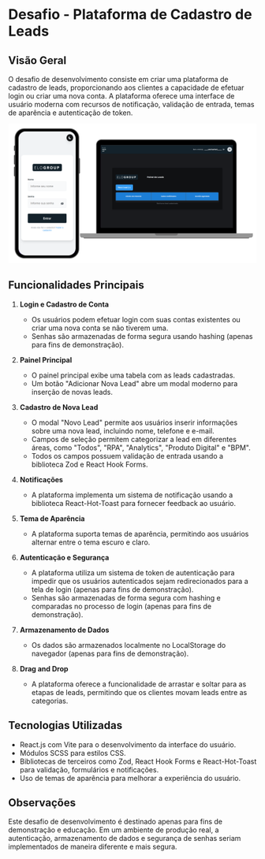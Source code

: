 # Desafio - Plataforma de Cadastro de Leads

## Visão Geral

O desafio de desenvolvimento consiste em criar uma plataforma de cadastro de leads, proporcionando aos clientes a capacidade de efetuar login ou criar uma nova conta. A plataforma oferece uma interface de usuário moderna com recursos de notificação, validação de entrada, temas de aparência e autenticação de token.

<div style="center">
<img src='./public/image-completed.png'>
</div>

## Funcionalidades Principais

1. **Login e Cadastro de Conta**
   - Os usuários podem efetuar login com suas contas existentes ou criar uma nova conta se não tiverem uma.
   - Senhas são armazenadas de forma segura usando hashing (apenas para fins de demonstração).

2. **Painel Principal**
   - O painel principal exibe uma tabela com as leads cadastradas.
   - Um botão "Adicionar Nova Lead" abre um modal moderno para inserção de novas leads.
  
3. **Cadastro de Nova Lead**
   - O modal "Novo Lead" permite aos usuários inserir informações sobre uma nova lead, incluindo nome, telefone e e-mail.
   - Campos de seleção permitem categorizar a lead em diferentes áreas, como "Todos", "RPA", "Analytics", "Produto Digital" e "BPM".
   - Todos os campos possuem validação de entrada usando a biblioteca Zod e React Hook Forms.

4. **Notificações**
   - A plataforma implementa um sistema de notificação usando a biblioteca React-Hot-Toast para fornecer feedback ao usuário.

5. **Tema de Aparência**
   - A plataforma suporta temas de aparência, permitindo aos usuários alternar entre o tema escuro e claro.

6. **Autenticação e Segurança**
   - A plataforma utiliza um sistema de token de autenticação para impedir que os usuários autenticados sejam redirecionados para a tela de login (apenas para fins de demonstração).
   - Senhas são armazenadas de forma segura com hashing e comparadas no processo de login (apenas para fins de demonstração).

7. **Armazenamento de Dados**
   - Os dados são armazenados localmente no LocalStorage do navegador (apenas para fins de demonstração).

8. **Drag and Drop**
   - A plataforma oferece a funcionalidade de arrastar e soltar para as etapas de leads, permitindo que os clientes movam leads entre as categorias.

## Tecnologias Utilizadas

- React.js com Vite para o desenvolvimento da interface do usuário.
- Módulos SCSS para estilos CSS.
- Bibliotecas de terceiros como Zod, React Hook Forms e React-Hot-Toast para validação, formulários e notificações.
- Uso de temas de aparência para melhorar a experiência do usuário.

## Observações

Este desafio de desenvolvimento é destinado apenas para fins de demonstração e educação. Em um ambiente de produção real, a autenticação, armazenamento de dados e segurança de senhas seriam implementados de maneira diferente e mais segura.
